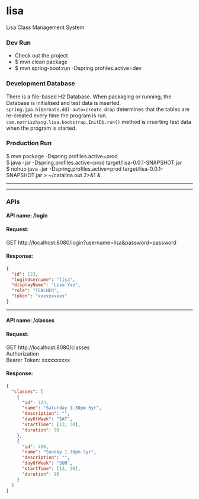 # lisa
Lisa Class Management System

### Dev Run
* Check out the project
* $ mvn clean package
* $ mvn spring-boot:run -Dspring.profiles.active=dev

### Development Database
There is a file-based H2 Database. When packaging or running, the Database is initialised and test data is inserted.\
`spring.jpa.hibernate.ddl-auto=create-drop` determines that the tables are re-created every time the program is run.
`com.norriszhang.lisa.bootstrap.InitDb.run()` method is inserting test data when the program is started.

### Production Run
$ mvn package -Dspring.profiles.active=prod\
$ java -jar -Dspring.profiles.active=prod target/lisa-0.0.1-SNAPSHOT.jar\
$ nohup java -jar -Dspring.profiles.active=prod target/lisa-0.0.1-SNAPSHOT.jar > ~/catalina.out 2>&1 &

---
---
### APIs

#### API name: /login
#### Request:
GET http://localhost:8080/login?username=lisa&password=password
#### Response:
```json
{
  "id": 123,
  "loginUsername": "lisa",
  "displayName": "Lisa Yao",
  "role": "TEACHER",
  "token": "xxxxxxxxxx"
}
```
---
#### API name: /classes
#### Request:
GET http://localhost:8080/classes \
Authorization \
Bearer Token: xxxxxxxxxx

#### Response:
```json
{
  "classes": [
    {
      "id": 123,
      "name": "Saturday 1.30pm 5yr",
      "description": "",
      "dayOfWeek": "SAT",
      "startTime": [13, 30],
      "duration": 90
    },
    {
      "id": 456,
      "name": "Sunday 1.30pm 5yr",
      "description": "",
      "dayOfWeek": "SUN",
      "startTime": [13, 30],
      "duration": 90
    }
  ]
}
```
